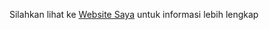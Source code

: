 Silahkan lihat ke
[Website Saya](https://muhammadiqbalfauzi.000webhostapp.com/ "Websitenya Saya")
untuk informasi lebih lengkap
